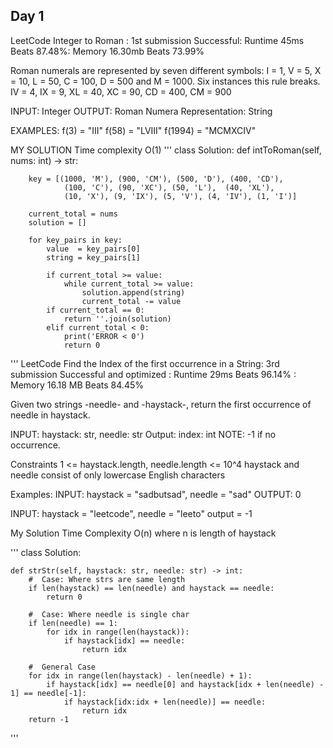 ## Day 1 ##
LeetCode
Integer to Roman : 1st submission Successful: Runtime 45ms Beats 87.48%: Memory 16.30mb Beats 73.99%

Roman numerals are represented by seven different symbols: I = 1, V = 5, X = 10, L = 50, C = 100, D = 500 and M = 1000.
Six instances this rule breaks.
  IV = 4, IX = 9, XL = 40, XC = 90, CD = 400, CM = 900 

INPUT: Integer
OUTPUT: Roman Numera Representation: String

EXAMPLES:
f(3) = "III"
f(58) = "LVIII"
f(1994) = "MCMXCIV"

MY SOLUTION
Time complexity O(1)
'''
class Solution:
    def intToRoman(self, nums: int) -> str:
        
        key = [(1000, 'M'), (900, 'CM'), (500, 'D'), (400, 'CD'), 
                (100, 'C'), (90, 'XC'), (50, 'L'),  (40, 'XL'), 
                (10, 'X'), (9, 'IX'), (5, 'V'), (4, 'IV'), (1, 'I')]
        
        current_total = nums
        solution = []

        for key_pairs in key:
            value  = key_pairs[0]
            string = key_pairs[1]

            if current_total >= value:
                while current_total >= value:
                    solution.append(string)
                    current_total -= value
            if current_total == 0:
                return ''.join(solution)
            elif current_total < 0:
                print('ERROR < 0')
                return 0
'''
LeetCode
Find the Index of the first occurrence in a String: 3rd submission Successful and optimized : Runtime 29ms Beats 96.14% : Memory 16.18 MB Beats 84.45%

Given two strings -needle- and -haystack-, return the first occurrence of needle in haystack.

INPUT: haystack: str, needle: str
Output: index: int  NOTE: -1 if no occurrence.

Constraints 1 <= haystack.length, needle.length <= 10^4
haystack and needle consist of only lowercase English characters

Examples:
INPUT: haystack = "sadbutsad", needle = "sad"
OUTPUT: 0

INPUT: haystack = "leetcode", needle = "leeto"
output = -1

My Solution
Time Complexity O(n) where n is length of haystack

'''
class Solution:
    
    def strStr(self, haystack: str, needle: str) -> int:
        #  Case: Where strs are same length
        if len(haystack) == len(needle) and haystack == needle:
            return 0
        
        #  Case: Where needle is single char
        if len(needle) == 1:
            for idx in range(len(haystack)):
                if haystack[idx] == needle:
                    return idx    

        #  General Case
        for idx in range(len(haystack) - len(needle) + 1):
            if haystack[idx] == needle[0] and haystack[idx + len(needle) - 1] == needle[-1]:
                if haystack[idx:idx + len(needle)] == needle:
                    return idx
        return -1


'''
